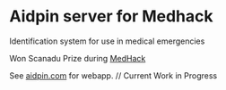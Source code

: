 # Aidpin server for Medhack
Identification system for use in medical emergencies

Won Scanadu Prize during [MedHack](http://medhack.prebacked.com/)

See [aidpin.com](http://aidpin.com/) for webapp. // Current Work in Progress
